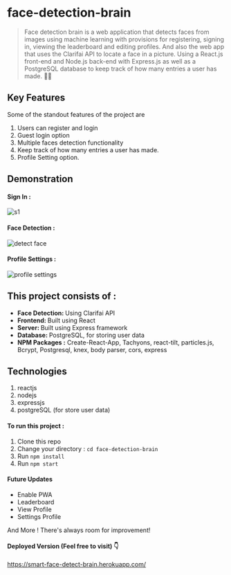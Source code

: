# face-detection-brain

> Face detection brain is a web application that detects faces from images using machine learning with
> provisions for registering, signing in, viewing the leaderboard and editing profiles. And also the web app that
> uses the Clarifai API to locate a face in a picture. Using a React.js front-end and Node.js back-end with Express.js
> as well as a PostgreSQL database to keep track of how many entries a user has made. 🗽🙂

## Key Features

Some of the standout features of the project are

1.  Users can register and login
2.  Guest login option
3.  Multiple faces detection functionality
4.  Keep track of how many entries a user has made.
5.  Profile Setting option.

## Demonstration

#### Sign In :

![s1](https://user-images.githubusercontent.com/58518192/72167737-ee863b80-33f5-11ea-8cf9-d46e3d19c721.png)

#### Face Detection :

![detect face](https://user-images.githubusercontent.com/58518192/72166923-59cf0e00-33f4-11ea-8f4c-7faca21d20da.png)

#### Profile Settings :

![profile settings](https://user-images.githubusercontent.com/58518192/72167028-9438ab00-33f4-11ea-8c72-c95bbf36b90e.png)

## This project consists of :

<ul>
  <li><b>Face Detection: </b> Using Clarifai API</li>
  <li><b>Frontend: </b>Built using React</li>
  <li><b>Server: </b>Built using Express framework</li>
  <li><b>Database: </b>PostgreSQL, for storing user data</li>
  <li><b> NPM Packages :</b> Create-React-App, Tachyons, react-tilt, particles.js, Bcrypt, Postgresql, knex, body parser, cors, express</li>
</ul>

## Technologies

1. reactjs
2. nodejs
3. expressjs
4. postgreSQL (for store user data)

#### To run this project :

1. Clone this repo
2. Change your directory : `cd face-detection-brain`
3. Run `npm install`
4. Run `npm start`

#### Future Updates

- Enable PWA
- Leaderboard
- View Profile
- Settings Profile

And More ! There's always room for improvement!

#### Deployed Version (Feel free to visit) 👇

https://smart-face-detect-brain.herokuapp.com/
